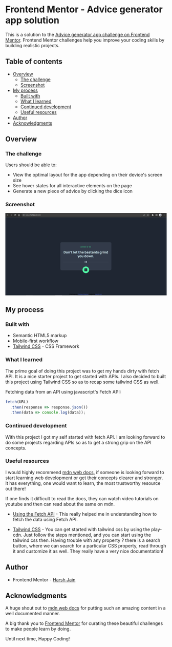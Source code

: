 # Frontend Mentor - Advice generator app solution

This is a solution to the [Advice generator app challenge on Frontend Mentor](https://www.frontendmentor.io/challenges/advice-generator-app-QdUG-13db). Frontend Mentor challenges help you improve your coding skills by building realistic projects.

## Table of contents

- [Overview](#overview)
  - [The challenge](#the-challenge)
  - [Screenshot](#screenshot)
- [My process](#my-process)
  - [Built with](#built-with)
  - [What I learned](#what-i-learned)
  - [Continued development](#continued-development)
  - [Useful resources](#useful-resources)
- [Author](#author)
- [Acknowledgments](#acknowledgments)

## Overview

### The challenge

Users should be able to:

- View the optimal layout for the app depending on their device's screen size
- See hover states for all interactive elements on the page
- Generate a new piece of advice by clicking the dice icon

### Screenshot

![](./screenshots/sc1.png)

## My process

### Built with

- Semantic HTML5 markup
- Mobile-first workflow
- [Tailwind CSS](https://tailwindcss.com/docs/installation) - CSS Framework

### What I learned

The prime goal of doing this project was to get my hands dirty with fetch API. It is a nice starter project to get started with APIs. I also decided to built this project using Tailwind CSS so as to recap some tailwind CSS as well.

Fetching data from an API using javascript's Fetch API:

```js
fetch(URL)
  .then(response => response.json())
  .then(data => console.log(data));
```

### Continued development

With this project I got my self started with fetch API. I am looking forward to do some projects regarding APIs so as to get a strong grip on the API concepts.

### Useful resources

I would highly recommend [mdn web docs](https://developer.mozilla.org/en-US/), if someone is looking forward to start learning web development or get their concepts clearer and stronger. It has everything, one would want to learn, the most trustworthy resource out there!

If one finds it difficult to read the docs, they can watch video tutorials on youtube and then can read about the same on mdn.

- [Using the Fetch API](https://developer.mozilla.org/en-US/docs/Web/API/Fetch_API/Using_Fetch) - This really helped me in understanding how to fetch the data using Fetch API.

- [Tailwind CSS](https://tailwindcss.com/docs/installation/play-cdn) - You can get started with tailwind css by using the play-cdn. Just follow the steps mentioned, and you can start using the tailwind css then. Having trouble with any property ? there is a search button, where we can search for a particular CSS property, read through it and customize it as well. They really have a very nice documentation!

## Author
- Frontend Mentor - [Harsh Jain](https://www.frontendmentor.io/profile/harshj11)

## Acknowledgments
A huge shout out to [mdn web docs](https://developer.mozilla.org/en-US/) for putting such an amazing content in a well documented manner.

A big thank you to [Frontend Mentor](https://www.frontendmentor.io/) for curating these beautiful challenges to make people learn by doing.

Until next time, Happy Coding!